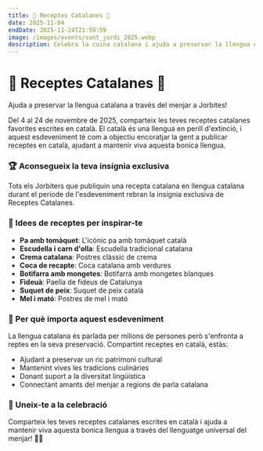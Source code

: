 ```yaml
---
title: 🏴 Receptes Catalanes 🥘
date: 2025-11-04
endDate: 2025-11-24T21:59:59
image: /images/events/sant_jordi_2025.webp
description: Celebra la cuina catalana i ajuda a preservar la llengua catalana
---
```


# 🏴 Receptes Catalanes 🥘

Ajuda a preservar la llengua catalana a través del menjar a Jorbites!

Del 4 al 24 de novembre de 2025, comparteix les teves receptes catalanes favorites escrites en català. El català és una llengua en perill d'extinció, i aquest esdeveniment té com a objectiu encoratjar la gent a publicar receptes en català, ajudant a mantenir viva aquesta bonica llengua.

### 🏆 Aconsegueix la teva insígnia exclusiva

Tots els Jorbiters que publiquin una recepta catalana en llengua catalana durant el període de l'esdeveniment rebran la insígnia exclusiva de Receptes Catalanes.

### 🥘 Idees de receptes per inspirar-te

- **Pa amb tomàquet**: L'icònic pa amb tomàquet català
- **Escudella i carn d'olla**: Escudella tradicional catalana
- **Crema catalana**: Postres clàssic de crema
- **Coca de recapte**: Coca catalana amb verdures
- **Botifarra amb mongetes**: Botifarra amb mongetes blanques
- **Fideuà**: Paella de fideus de Catalunya
- **Suquet de peix**: Suquet de peix català
- **Mel i mató**: Postres de mel i mató

### 🌟 Per què importa aquest esdeveniment

La llengua catalana és parlada per milions de persones però s'enfronta a reptes en la seva preservació. Compartint receptes en català, estàs:
- Ajudant a preservar un ric patrimoni cultural
- Mantenint vives les tradicions culinàries
- Donant suport a la diversitat lingüística
- Connectant amants del menjar a regions de parla catalana

### 🎯 Uneix-te a la celebració

Comparteix les teves receptes catalanes escrites en català i ajuda a mantenir viva aquesta bonica llengua a través del llenguatge universal del menjar! 🏴✨
